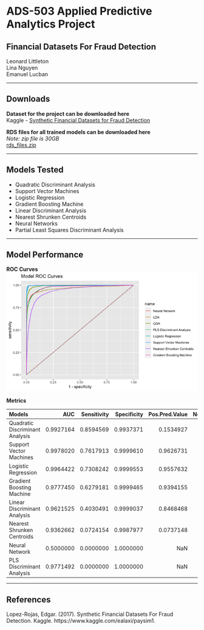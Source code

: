 # ADS-503 Applied Predictive Analytics Project
## Financial Datasets For Fraud Detection
Leonard Littleton  
Lina Nguyen  
Emanuel Lucban  

______

## Downloads

**Dataset for the project can be downloaded here**  
Kaggle - [Synthetic Financial Datasets for Fraud Detection](https://www.kaggle.com/ealaxi/paysim1)  

**RDS files for all trained models can be downloaded here**  
*Note: zip file is 30GB*  
[rds_files.zip](https://usd-mads-projects.s3.us-west-1.amazonaws.com/ADS503/Final_Project/rds_files.zip)

______

## Models Tested
* Quadratic Discriminant Analysis
* Support Vector Machines
* Logistic Regression
* Gradient Boosting Machine
* Linear Discriminant Analysis
* Nearest Shrunken Centroids
* Neural Networks
* Partial Least Squares Discriminant Analysis  

______

## Model Performance

**ROC Curves**
![](plots/roc_curves.png)

**Metrics**  
<table>
 <thead>
  <tr>
   <th style="text-align:left;"> Models </th>
   <th style="text-align:right;"> AUC </th>
   <th style="text-align:right;"> Sensitivity </th>
   <th style="text-align:right;"> Specificity </th>
   <th style="text-align:right;"> Pos.Pred.Value </th>
   <th style="text-align:right;"> Neg.Pred.Value </th>
   <th style="text-align:right;"> Precision </th>
   <th style="text-align:right;"> Recall </th>
   <th style="text-align:right;"> F1 </th>
   <th style="text-align:right;"> Prevalence </th>
   <th style="text-align:right;"> Detection.Rate </th>
   <th style="text-align:right;"> Detection.Prevalence </th>
   <th style="text-align:right;"> Balanced.Accuracy </th>
  </tr>
 </thead>
<tbody>
  <tr>
   <td style="text-align:left;"> Quadratic Discriminant Analysis </td>
   <td style="text-align:right;"> 0.9927164 </td>
   <td style="text-align:right;"> 0.8594569 </td>
   <td style="text-align:right;"> 0.9937371 </td>
   <td style="text-align:right;"> 0.1534927 </td>
   <td style="text-align:right;"> 0.9998132 </td>
   <td style="text-align:right;"> 0.1534927 </td>
   <td style="text-align:right;"> 0.8594569 </td>
   <td style="text-align:right;"> 0.2604678 </td>
   <td style="text-align:right;"> 0.0013196 </td>
   <td style="text-align:right;"> 0.0011341 </td>
   <td style="text-align:right;"> 0.0073888 </td>
   <td style="text-align:right;"> 0.9265970 </td>
  </tr>
  <tr>
   <td style="text-align:left;"> Support Vector Machines </td>
   <td style="text-align:right;"> 0.9978020 </td>
   <td style="text-align:right;"> 0.7617913 </td>
   <td style="text-align:right;"> 0.9999610 </td>
   <td style="text-align:right;"> 0.9626731 </td>
   <td style="text-align:right;"> 0.9996853 </td>
   <td style="text-align:right;"> 0.9626731 </td>
   <td style="text-align:right;"> 0.7617913 </td>
   <td style="text-align:right;"> 0.8505319 </td>
   <td style="text-align:right;"> 0.0013196 </td>
   <td style="text-align:right;"> 0.0010052 </td>
   <td style="text-align:right;"> 0.0010442 </td>
   <td style="text-align:right;"> 0.8808762 </td>
  </tr>
  <tr>
   <td style="text-align:left;"> Logistic Regression </td>
   <td style="text-align:right;"> 0.9964422 </td>
   <td style="text-align:right;"> 0.7308242 </td>
   <td style="text-align:right;"> 0.9999553 </td>
   <td style="text-align:right;"> 0.9557632 </td>
   <td style="text-align:right;"> 0.9996444 </td>
   <td style="text-align:right;"> 0.9557632 </td>
   <td style="text-align:right;"> 0.7308242 </td>
   <td style="text-align:right;"> 0.8282937 </td>
   <td style="text-align:right;"> 0.0013196 </td>
   <td style="text-align:right;"> 0.0009644 </td>
   <td style="text-align:right;"> 0.0010090 </td>
   <td style="text-align:right;"> 0.8653898 </td>
  </tr>
  <tr>
   <td style="text-align:left;"> Gradient Boosting Machine </td>
   <td style="text-align:right;"> 0.9777450 </td>
   <td style="text-align:right;"> 0.6279181 </td>
   <td style="text-align:right;"> 0.9999465 </td>
   <td style="text-align:right;"> 0.9394155 </td>
   <td style="text-align:right;"> 0.9995086 </td>
   <td style="text-align:right;"> 0.9394155 </td>
   <td style="text-align:right;"> 0.6279181 </td>
   <td style="text-align:right;"> 0.7527127 </td>
   <td style="text-align:right;"> 0.0013196 </td>
   <td style="text-align:right;"> 0.0008286 </td>
   <td style="text-align:right;"> 0.0008820 </td>
   <td style="text-align:right;"> 0.8139323 </td>
  </tr>
  <tr>
   <td style="text-align:left;"> Linear Discriminant Analysis </td>
   <td style="text-align:right;"> 0.9621525 </td>
   <td style="text-align:right;"> 0.4030491 </td>
   <td style="text-align:right;"> 0.9999037 </td>
   <td style="text-align:right;"> 0.8468468 </td>
   <td style="text-align:right;"> 0.9992118 </td>
   <td style="text-align:right;"> 0.8468468 </td>
   <td style="text-align:right;"> 0.4030491 </td>
   <td style="text-align:right;"> 0.5461588 </td>
   <td style="text-align:right;"> 0.0013196 </td>
   <td style="text-align:right;"> 0.0005319 </td>
   <td style="text-align:right;"> 0.0006280 </td>
   <td style="text-align:right;"> 0.7014764 </td>
  </tr>
  <tr>
   <td style="text-align:left;"> Nearest Shrunken Centroids </td>
   <td style="text-align:right;"> 0.9362662 </td>
   <td style="text-align:right;"> 0.0724154 </td>
   <td style="text-align:right;"> 0.9987977 </td>
   <td style="text-align:right;"> 0.0737148 </td>
   <td style="text-align:right;"> 0.9987744 </td>
   <td style="text-align:right;"> 0.0737148 </td>
   <td style="text-align:right;"> 0.0724154 </td>
   <td style="text-align:right;"> 0.0730594 </td>
   <td style="text-align:right;"> 0.0013196 </td>
   <td style="text-align:right;"> 0.0000956 </td>
   <td style="text-align:right;"> 0.0012963 </td>
   <td style="text-align:right;"> 0.5356065 </td>
  </tr>
  <tr>
   <td style="text-align:left;"> Neural Network </td>
   <td style="text-align:right;"> 0.5000000 </td>
   <td style="text-align:right;"> 0.0000000 </td>
   <td style="text-align:right;"> 1.0000000 </td>
   <td style="text-align:right;"> NaN </td>
   <td style="text-align:right;"> 0.9986804 </td>
   <td style="text-align:right;"> NA </td>
   <td style="text-align:right;"> 0.0000000 </td>
   <td style="text-align:right;"> NA </td>
   <td style="text-align:right;"> 0.0013196 </td>
   <td style="text-align:right;"> 0.0000000 </td>
   <td style="text-align:right;"> 0.0000000 </td>
   <td style="text-align:right;"> 0.5000000 </td>
  </tr>
  <tr>
   <td style="text-align:left;"> PLS Discriminant Analysis </td>
   <td style="text-align:right;"> 0.9771492 </td>
   <td style="text-align:right;"> 0.0000000 </td>
   <td style="text-align:right;"> 1.0000000 </td>
   <td style="text-align:right;"> NaN </td>
   <td style="text-align:right;"> 0.9986804 </td>
   <td style="text-align:right;"> NA </td>
   <td style="text-align:right;"> 0.0000000 </td>
   <td style="text-align:right;"> NA </td>
   <td style="text-align:right;"> 0.0013196 </td>
   <td style="text-align:right;"> 0.0000000 </td>
   <td style="text-align:right;"> 0.0000000 </td>
   <td style="text-align:right;"> 0.5000000 </td>
  </tr>
</tbody>
</table>

______
## References  
<p>Lopez-Rojas, Edgar. (2017). Synthetic Financial Datasets For Fraud Detection. Kaggle.
https://www.kaggle.com/ealaxi/paysim1.</p>


